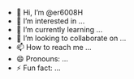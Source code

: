 - 👋 Hi, I’m @er6008H
- 👀 I’m interested in ...
- 🌱 I’m currently learning ...
- 💞️ I’m looking to collaborate on ...
- 📫 How to reach me ...
- 😄 Pronouns: ...
- ⚡ Fun fact: ...

<!---
er6008H/er6008H is a ✨ special ✨ repository because its `README.md` (this file) appears on your GitHub profile.
You can click the Preview link to take a look at your changes.
--->
